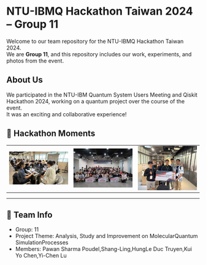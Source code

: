 # NTU-IBMQ Hackathon Taiwan 2024 – Group 11

Welcome to our team repository for the NTU-IBMQ Hackathon Taiwan 2024.  
We are **Group 11**, and this repository includes our work, experiments, and photos from the event.

## About Us

We participated in the NTU-IBM Quantum System Users Meeting and Qiskit Hackathon 2024, working on a quantum project over the course of the event.  
It was an exciting and collaborative experience!

## 📸 Hackathon Moments

<table>
  <tr>
    <td><img src="./IMG_9733.jpg" alt="Team working" width="300"/></td>
    <td><img src="./2024QiskitHackthon.jpg" alt="Group photo" width="300"/></td>
    <td><img src="./GroupPhoto11.jpg" alt="Group 11 holding board" width="300"/></td>
  </tr>
</table>

---

## 🔗 Team Info

- Group: 11  
- Project Theme: Analysis, Study and Improvement on MolecularQuantum SimulationProcesses  
- Members: Pawan Sharma Poudel,Shang-Ling,HungLe Duc Truyen,Kui Yo Chen,Yi-Chen Lu



